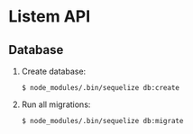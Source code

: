 # Listem API

## Database

1. Create database:

    ```
    $ node_modules/.bin/sequelize db:create
    ```

2. Run all migrations:

    ```
    $ node_modules/.bin/sequelize db:migrate
    ```
